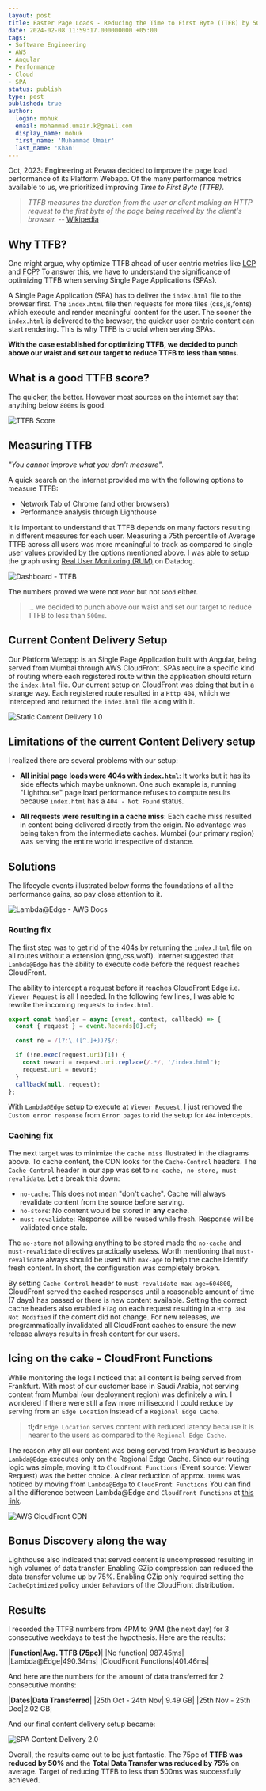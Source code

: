 ```yaml
---
layout: post
title: Faster Page Loads - Reducing the Time to First Byte (TTFB) by 50%
date: 2024-02-08 11:59:17.000000000 +05:00
tags:
- Software Engineering
- AWS
- Angular
- Performance
- Cloud
- SPA
status: publish
type: post
published: true
author:
  login: mohuk
  email: mohammad.umair.k@gmail.com
  display_name: mohuk
  first_name: 'Muhammad Umair'
  last_name: 'Khan'
---
```

Oct, 2023: Engineering at Rewaa decided to improve the page load performance of its Platform Webapp. Of the many performance metrics available to us, we prioritized improving *Time to First Byte (TTFB)*. 

> *TTFB measures the duration from the user or client making an HTTP request to the first byte of the page being received by the client's browser.* -- [Wikipedia](https://en.wikipedia.org/wiki/Time_to_first_byte#) 

## Why TTFB?
One might argue, why optimize TTFB ahead of user centric metrics like [LCP](https://web.dev/articles/lcp) and [FCP](https://web.dev/articles/fcp)? To answer this, we have to understand the significance of optimizing TTFB when serving Single Page Applications (SPAs).

A Single Page Application (SPA) has to deliver the `index.html` file to the browser first. The `index.html` file then requests for more files (css,js,fonts) which execute and render meaningful content for the user. The sooner the `index.html` is delivered to the browser, the quicker user centric content can start rendering. This is why TTFB is crucial when serving SPAs.

**With the case established for optimizing TTFB, we decided to punch above our waist and set our target to reduce TTFB to less than `500ms`.**

## What is a good TTFB score?
The quicker, the better. However most sources on the internet say that anything below `800ms` is good.

![TTFB Score](/assets/img/2024-02-08-img-01.png)

## Measuring TTFB

*"You cannot improve what you don't measure"*.

A quick search on the internet provided me with the following options to measure TTFB:
- Network Tab of Chrome (and other browsers)
- Performance analysis through Lighthouse

It is important to understand that TTFB depends on many factors resulting in different measures for each user. Measuring a 75th percentile of Average TTFB across all users was more meaningful to track as compared to single user values provided by the options mentioned above. I was able to setup the graph using [Real User Monitoring (RUM)](https://docs.datadoghq.com/real_user_monitoring/) on Datadog.

![Dashboard - TTFB](/assets/img/2024-02-08-img-03.png)

The numbers proved we were not `Poor` but not `Good` either.

> ... we decided to punch above our waist and set our target to reduce TTFB to less than `500ms`.

## Current Content Delivery Setup
Our Platform Webapp is an Single Page Application built with Angular, being served from Mumbai through AWS CloudFront. SPAs require a specific kind of routing where each registered route within the application should return the `index.html` file. Our current setup on CloudFront was doing that but in a strange way. Each registered route resulted in a `Http 404`, which we intercepted and returned the `index.html` file along with it.

![Static Content Delivery 1.0](/assets/img/2024-02-08-img-04.png)

## Limitations of the current Content Delivery setup

I realized there are several problems with our setup:

- **All initial page loads were 404s with `index.html`**: It works but it has its side effects which maybe unknown. One such example is, running "Lighthouse" page load performance refuses to compute results because `index.html` has a `404 - Not Found` status.

- **All requests were resulting in a cache miss**: Each cache miss resulted in content being delivered directly from the origin. No advantage was being taken from the intermediate caches. Mumbai (our primary region) was serving the entire world irrespective of distance.

## Solutions
The lifecycle events illustrated below forms the foundations of all the performance gains, so pay close attention to it.

![Lambda@Edge - AWS Docs](/assets/img/2024-02-08-img-06.png)

### Routing fix
The first step was to get rid of the 404s by returning the `index.html` file on all routes without a extension (png,css,woff). Internet suggested that `Lambda@Edge` has the ability to execute code before the request reaches CloudFront. 

The ability to intercept a request before it reaches CloudFront Edge i.e. `Viewer Request` is all I needed. In the following few lines, I was able to rewrite the incoming requests to `index.html`.

```javascript
export const handler = async (event, context, callback) => {
  const { request } = event.Records[0].cf;

  const re = /(?:\.([^.]+))?$/;

  if (!re.exec(request.uri)[1]) {
    const newuri = request.uri.replace(/.*/, '/index.html');
    request.uri = newuri;
  }
  callback(null, request);
};
```

With `Lambda@Edge` setup to execute at `Viewer Request`, I just removed the `Custom error response` from `Error pages` to rid the setup for `404` intercepts.

### Caching fix
The next target was to minimize the `cache miss` illustrated in the diagrams above. To cache content, the CDN looks for the `Cache-Control` headers. The `Cache-Control` header in our app was set to `no-cache, no-store, must-revalidate`. Let's break this down:
- `no-cache`: This does not mean "don't cache". Cache will always revalidate content from the source before serving.
- `no-store`: No content would be stored in **any** cache.
- `must-revalidate`: Response will be reused while fresh. Response will be validated once stale.

The `no-store` not allowing anything to be stored made the `no-cache` and `must-revalidate` directives practically useless. Worth mentioning that `must-revalidate` always should be used with `max-age` to help the cache identify fresh content. In short, the configuration was completely broken. 

By setting `Cache-Control` header to `must-revalidate max-age=604800`, CloudFront served the cached responses until a reasonable amount of time (7 days) has passed or there is new content available. Setting the correct cache headers also enabled `ETag` on each request resulting in a `Http 304 Not Modified` if the content did not change. For new releases, we programmatically invalidated all CloudFront caches to ensure the new release always results in fresh content for our users.

## Icing on the cake - CloudFront Functions
While monitoring the logs I noticed that all content is being served from Frankfurt. With most of our customer base in Saudi Arabia, not serving content from Mumbai (our deployment region) was definitely a win. I wondered if there were still a few more millisecond I could reduce by serving from an `Edge Location` instead of a `Regional Edge Cache`.

> **tl;dr** `Edge Location` serves content with reduced latency because it is nearer to the users as compared to the `Regional Edge Cache`.

The reason why all our content was being served from Frankfurt is because `Lambda@Edge` executes only on the Regional Edge Cache. Since our routing logic was simple, moving it to `CloudFront Functions` (Event source: Viewer Request) was the better choice. A clear reduction of approx. `100ms` was noticed by moving from `Lambda@Edge` to `CloudFront Functions` You can find all the difference between Lambda@Edge and `CloudFront Functions` at [this link](https://docs.aws.amazon.com/AmazonCloudFront/latest/DeveloperGuide/edge-functions-choosing.html).

![AWS CloudFront CDN](/assets/img/2024-02-08-img-09.png)

## Bonus Discovery along the way
Lighthouse also indicated that served content is uncompressed resulting in high volumes of data transfer. Enabling GZip compression can reduced the data transfer volume up by 75%. Enabling GZip only required setting the `CacheOptimized` policy under `Behaviors` of the CloudFront distribution.

## Results
I recorded the TTFB numbers from 4PM to 9AM (the next day) for 3 consecutive weekdays to test the hypothesis. Here are the results:

|**Function**|**Avg. TTFB (75pc)**|
|No function| 987.45ms|
|Lambda@Edge|490.34ms|
|CloudFront Functions|401.46ms|

And here are the numbers for the amount of data transferred for 2 consecutive months:

|**Dates**|**Data Transferred**|
|25th Oct - 24th Nov| 9.49 GB|
|25th Nov - 25th Dec|2.02 GB|

And our final content delivery setup became:

![SPA Content Delivery 2.0](/assets/img/2024-02-08-img-08.png)

Overall, the results came out to be just fantastic. The 75pc of **TTFB was reduced by 50%** and the **Total Data Transfer was reduced by 75%** on average. Target of reducing TTFB to less than 500ms was successfully achieved.